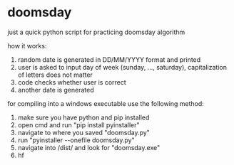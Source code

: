 # doomsday
just a quick python script for practicing doomsday algorithm

how it works:
1. random date is generated in DD/MM/YYYY format and printed
2. user is asked to input day of week (sunday, ..., saturday), capitalization of letters does not matter
3. code checks whether user is correct
4. another date is generated

for compiling into a windows executable use the following method:
1. make sure you have python and pip installed
2. open cmd and run "pip install pyinstaller"
3. navigate to where you saved "doomsday.py"
4. run "pyinstaller --onefile doomsday.py"
5. navigate into /dist/ and look for "doomsday.exe"
6. hf
